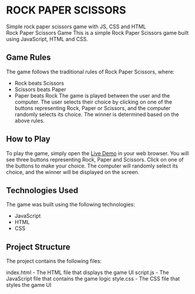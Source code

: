 # ROCK PAPER SCISSORS
Simple rock paper scissors game with JS, CSS and HTML\
Rock Paper Scissors Game
This is a simple Rock Paper Scissors game built using JavaScript, HTML and CSS.

## Game Rules
The game follows the traditional rules of Rock Paper Scissors, where:

- Rock beats Scissors
- Scissors beats Paper
- Paper beats Rock
The game is played between the user and the computer. The user selects their choice by clicking on one of the buttons representing Rock, Paper or Scissors, and the computer randomly selects its choice. The winner is determined based on the above rules.

## How to Play
To play the game, simply open the [Live Demo](https://cebotaritigran.github.io/rock-paper-scissors/) in your web browser. You will see three buttons representing Rock, Paper and Scissors. Click on one of the buttons to make your choice. The computer will randomly select its choice, and the winner will be displayed on the screen.

## Technologies Used
The game was built using the following technologies:

- JavaScript
- HTML
- CSS
## Project Structure
The project contains the following files:

index.html - The HTML file that displays the game UI
script.js - The JavaScript file that contains the game logic
style.css - The CSS file that styles the game UI
